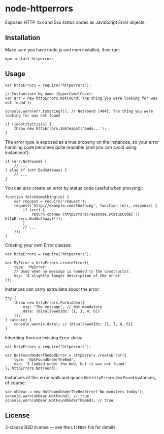 node-httperrors
===============

Exposes HTTP 4xx and 5xx status codes as JavaScript Error objects.

Installation
------------

Make sure you have node.js and npm installed, then run:

    npm install httperrors

Usage
-----

    var httpErrors = require('httperrors');

    // Instantiate by name (UpperCamelCase):
    var err = new httpErrors.NotFound('The thing you were looking for was not found');

    console.warn(err.toString()); // NotFound [404]: The thing you were looking for was not found

    if (identityCrisis) {
        throw new httpErrors.ImATeapot('Dude...');
    }

The error type is exposed as a true property on the instances, so your error handling
code becomes quite readable (and you can avoid using instanceof):

    if (err.NotFound) {
        // ...
    } else if (err.BadGateway) {
        // ...
    }

You can also create an error by status code (useful when proxying):

    function fetchSomething(cb) {
        var request = require('request');
        request('http://example.com/thething', function (err, response) {
            if (err) {
                return cb(new (httpErrors[response.statusCode] || httpErrors.BadGateway)());
            }
            // ...
        });
    }

Creating your own Error classes:

    var httpErrors = require('httperrors');

    var MyError = httpErrors.createError({
        type: 'MyError',
        // Used when no message is handed to the constructor:
        msg: 'A slightly longer description of the error'
    });

Instances can carry extra data about the error:

    try {
        throw new httpErrors.Forbidden({
            msg: "The message", // Not mandatory
            data: {disallowedIds: [1, 3, 4, 6]}
        });
    } catch(e) {
        console.warn(e.data); // {disallowedIds: [1, 3, 4, 6]}
    }

Inheriting from an existing Error class:

    var httpErrors = require('httperrors');

    var NotFoundUnderTheBedError = httpErrors.createError({
        type: 'NotFoundUnderTheBed',
        msg: 'I looked under the bed, but it was not found'
    }, httpErrors.NotFound);

Instances of this error walk and quack like `httpErrors.NotFound` instances, of course:

    var ohDear = new NotFoundUnderTheBedError('No monsters today');
    console.warn(ohDear.NotFound); // true
    console.warn(ohDear.NotFoundUnderTheBed); // true


License
-------

3-clause BSD license -- see the `LICENSE` file for details.
